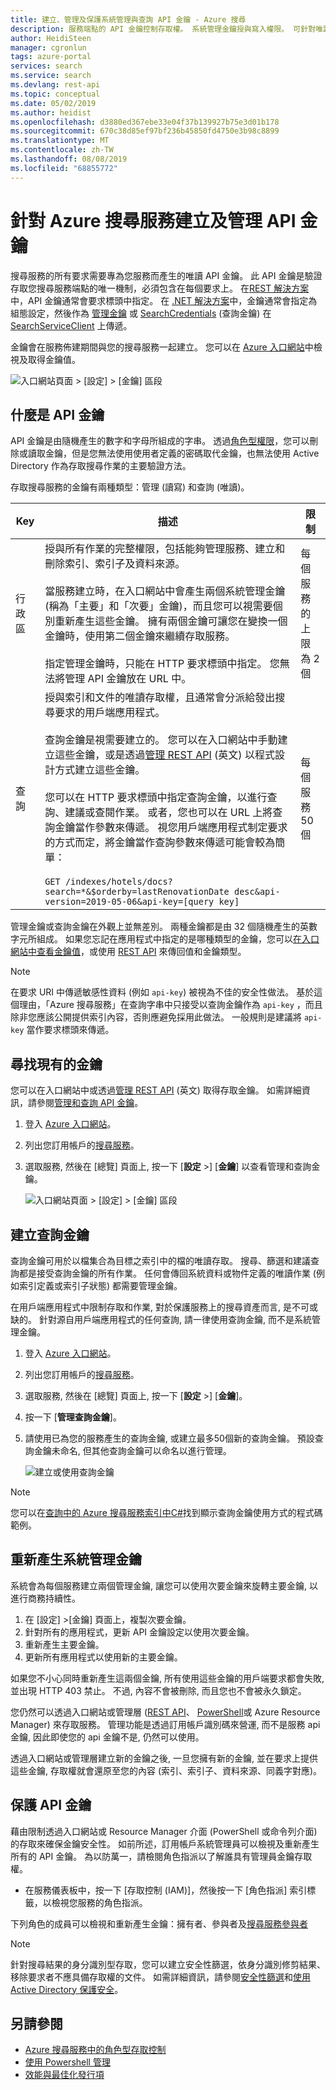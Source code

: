 ```yaml
---
title: 建立、管理及保護系統管理與查詢 API 金鑰 - Azure 搜尋
description: 服務端點的 API 金鑰控制存取權。 系統管理金鑰授與寫入權限。 可針對唯讀存取權建立查詢金鑰。
author: HeidiSteen
manager: cgronlun
tags: azure-portal
services: search
ms.service: search
ms.devlang: rest-api
ms.topic: conceptual
ms.date: 05/02/2019
ms.author: heidist
ms.openlocfilehash: d3880ed367ebe33e04f37b139927b75e3d01b178
ms.sourcegitcommit: 670c38d85ef97bf236b45850fd4750e3b98c8899
ms.translationtype: MT
ms.contentlocale: zh-TW
ms.lasthandoff: 08/08/2019
ms.locfileid: "68855772"
---
```

# <a name="create-and-manage-api-keys-for-an-azure-search-service"></a>針對 Azure 搜尋服務建立及管理 API 金鑰

搜尋服務的所有要求需要專為您服務而產生的唯讀 API 金鑰。 此 API 金鑰是驗證存取您搜尋服務端點的唯一機制，必須包含在每個要求上。 在[REST 解決方案](search-get-started-postman.md)中，API 金鑰通常會要求標頭中指定。 在 [.NET 解決方案](search-howto-dotnet-sdk.md#core-scenarios)中，金鑰通常會指定為組態設定，然後作為 [管理金鑰](https://docs.microsoft.com/dotnet/api/microsoft.azure.search.searchserviceclient.credentials) 或 [SearchCredentials](https://docs.microsoft.com/dotnet/api/microsoft.azure.search.searchserviceclient.searchcredentials) (查詢金鑰) 在 [SearchServiceClient](https://docs.microsoft.com/dotnet/api/microsoft.azure.search.searchserviceclient) 上傳遞。

金鑰會在服務佈建期間與您的搜尋服務一起建立。 您可以在 [Azure 入口網站](https://portal.azure.com)中檢視及取得金鑰值。

![入口網站頁面 > [設定] > [金鑰] 區段](media/search-manage/azure-search-view-keys.png)

## <a name="what-is-an-api-key"></a>什麼是 API 金鑰

API 金鑰是由隨機產生的數字和字母所組成的字串。 透過[角色型權限](search-security-rbac.md)，您可以刪除或讀取金鑰，但是您無法使用使用者定義的密碼取代金鑰，也無法使用 Active Directory 作為存取搜尋作業的主要驗證方法。 

存取搜尋服務的金鑰有兩種類型：管理 (讀寫) 和查詢 (唯讀)。

|Key|描述|限制|  
|---------|-----------------|------------|  
|行政區|授與所有作業的完整權限，包括能夠管理服務、建立和刪除索引、索引子及資料來源。<br /><br /> 當服務建立時，在入口網站中會產生兩個系統管理金鑰 (稱為「主要」和「次要」金鑰)，而且您可以視需要個別重新產生這些金鑰。 擁有兩個金鑰可讓您在變換一個金鑰時，使用第二個金鑰來繼續存取服務。<br /><br /> 指定管理金鑰時，只能在 HTTP 要求標頭中指定。 您無法將管理 API 金鑰放在 URL 中。|每個服務的上限為 2 個|  
|查詢|授與索引和文件的唯讀存取權，且通常會分派給發出搜尋要求的用戶端應用程式。<br /><br /> 查詢金鑰是視需要建立的。 您可以在入口網站中手動建立這些金鑰，或是透過[管理 REST API](https://docs.microsoft.com/rest/api/searchmanagement/) \(英文\) 以程式設計方式建立這些金鑰。<br /><br /> 您可以在 HTTP 要求標頭中指定查詢金鑰，以進行查詢、建議或查閱作業。 或者，您也可以在 URL 上將查詢金鑰當作參數來傳遞。 視您用戶端應用程式制定要求的方式而定，將金鑰當作查詢參數來傳遞可能會較為簡單：<br /><br /> `GET /indexes/hotels/docs?search=*&$orderby=lastRenovationDate desc&api-version=2019-05-06&api-key=[query key]`|每個服務 50 個|  

 管理金鑰或查詢金鑰在外觀上並無差別。 兩種金鑰都是由 32 個隨機產生的英數字元所組成。 如果您忘記在應用程式中指定的是哪種類型的金鑰，您可以[在入口網站中查看金鑰值](https://portal.azure.com)，或使用 [REST API](https://docs.microsoft.com/rest/api/searchmanagement/) 來傳回值和金鑰類型。  

> [!NOTE]  
>  在要求 URI 中傳遞敏感性資料 (例如 `api-key`) 被視為不佳的安全性做法。 基於這個理由，「Azure 搜尋服務」在查詢字串中只接受以查詢金鑰作為 `api-key` ，而且除非您應該公開提供索引內容，否則應避免採用此做法。 一般規則是建議將 `api-key` 當作要求標頭來傳遞。  

## <a name="find-existing-keys"></a>尋找現有的金鑰

您可以在入口網站中或透過[管理 REST API](https://docs.microsoft.com/rest/api/searchmanagement/) \(英文\) 取得存取金鑰。 如需詳細資訊，請參閱[管理和查詢 API 金鑰](search-security-api-keys.md)。

1. 登入 [Azure 入口網站](https://portal.azure.com)。
2. 列出您訂用帳戶的[搜尋服務](https://portal.azure.com/#blade/HubsExtension/BrowseResourceBlade/resourceType/Microsoft.Search%2FsearchServices)。
3. 選取服務, 然後在 [總覽] 頁面上, 按一下 [**設定** >] [**金鑰**] 以查看管理和查詢金鑰。

   ![入口網站頁面 > [設定] > [金鑰] 區段](media/search-security-overview/settings-keys.png)

## <a name="create-query-keys"></a>建立查詢金鑰

查詢金鑰可用於以檔集合為目標之索引中的檔的唯讀存取。 搜尋、篩選和建議查詢都是接受查詢金鑰的所有作業。 任何會傳回系統資料或物件定義的唯讀作業 (例如索引定義或索引子狀態) 都需要管理金鑰。

在用戶端應用程式中限制存取和作業, 對於保護服務上的搜尋資產而言, 是不可或缺的。 針對源自用戶端應用程式的任何查詢, 請一律使用查詢金鑰, 而不是系統管理金鑰。

1. 登入 [Azure 入口網站](https://portal.azure.com)。
2. 列出您訂用帳戶的[搜尋服務](https://portal.azure.com/#blade/HubsExtension/BrowseResourceBlade/resourceType/Microsoft.Search%2FsearchServices)。
3. 選取服務, 然後在 [總覽] 頁面上, 按一下 [**設定** >] [**金鑰**]。
4. 按一下 [**管理查詢金鑰**]。
5. 請使用已為您的服務產生的查詢金鑰, 或建立最多50個新的查詢金鑰。 預設查詢金鑰未命名, 但其他查詢金鑰可以命名以進行管理。

   ![建立或使用查詢金鑰](media/search-security-overview/create-query-key.png) 

> [!Note]
> 您可以在[查詢中的 Azure 搜尋服務索引中C#](search-query-dotnet.md)找到顯示查詢金鑰使用方式的程式碼範例。

<a name="regenerate-admin-keys"></a>

## <a name="regenerate-admin-keys"></a>重新產生系統管理金鑰

系統會為每個服務建立兩個管理金鑰, 讓您可以使用次要金鑰來旋轉主要金鑰, 以進行商務持續性。

1. 在 [設定] >[金鑰] 頁面上，複製次要金鑰。
2. 針對所有的應用程式，更新 API 金鑰設定以使用次要金鑰。
3. 重新產生主要金鑰。
4. 更新所有應用程式以使用新的主要金鑰。

如果您不小心同時重新產生這兩個金鑰, 所有使用這些金鑰的用戶端要求都會失敗, 並出現 HTTP 403 禁止。 不過, 內容不會被刪除, 而且您也不會被永久鎖定。 

您仍然可以透過入口網站或管理層 ([REST API](https://docs.microsoft.com/rest/api/searchmanagement/)、 [PowerShell](https://docs.microsoft.com/azure/search/search-manage-powershell)或 Azure Resource Manager) 來存取服務。 管理功能是透過訂用帳戶識別碼來營運, 而不是服務 api 金鑰, 因此即使您的 api 金鑰不是, 仍然可以使用。 

透過入口網站或管理層建立新的金鑰之後, 一旦您擁有新的金鑰, 並在要求上提供這些金鑰, 存取權就會還原至您的內容 (索引、索引子、資料來源、同義字對應)。

## <a name="secure-api-keys"></a>保護 API 金鑰
藉由限制透過入口網站或 Resource Manager 介面 (PowerShell 或命令列介面) 的存取來確保金鑰安全性。 如前所述，訂用帳戶系統管理員可以檢視及重新產生所有的 API 金鑰。 為以防萬一，請檢閱角色指派以了解誰具有管理員金鑰存取權。

+ 在服務儀表板中，按一下 [存取控制 (IAM)]，然後按一下 [角色指派] 索引標籤，以檢視您服務的角色指派。

下列角色的成員可以檢視和重新產生金鑰：擁有者、參與者及[搜尋服務參與者](https://docs.microsoft.com/azure/role-based-access-control/built-in-roles#search-service-contributor)

> [!Note]
> 針對搜尋結果的身分識別型存取，您可以建立安全性篩選，依身分識別修剪結果、移除要求者不應具備存取權的文件。 如需詳細資訊，請參閱[安全性篩選](search-security-trimming-for-azure-search.md)和[使用 Active Directory 保護安全](search-security-trimming-for-azure-search-with-aad.md)。

## <a name="see-also"></a>另請參閱

+ [Azure 搜尋服務中的角色型存取控制](search-security-rbac.md)
+ [使用 Powershell 管理](search-manage-powershell.md) 
+ [效能與最佳化發行項](search-performance-optimization.md)